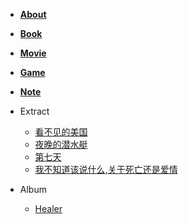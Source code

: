 - [**About**](/about.md)

- [**Book**](/Book.md)

- [**Movie**](/Movie.md)

- [**Game**](/Game.md)

- [**Note**](/Note.md)

- Extract
    - [看不见的美国](/Book/看不见的美国.md)
    - [夜晚的潜水艇](/Book/夜晚的潜水艇.md)
    - [第七天](/Book/第七天.md)
    - [我不知道该说什么,关于死亡还是爱情](/Book/我不知道该说什么，关于死亡还是爱情.md)

- Album
    - [Healer](/Album/Healer/Healer.md)

